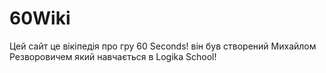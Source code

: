 # 60Wiki
Цей сайт це вікіпедія про гру 60 Seconds! він був створений Михайлом Резворовичем який навчається в Logika School!

